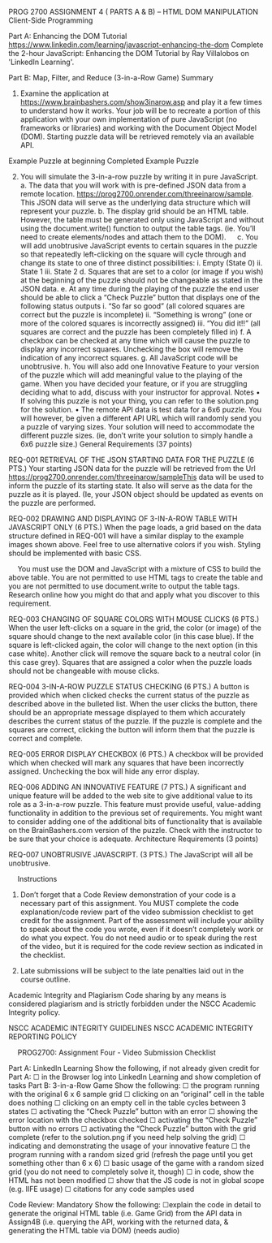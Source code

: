 PROG 2700                ASSIGNMENT 4 ( PARTS A & B) – HTML DOM MANIPULATION
Client-Side Programming				

Part A: Enhancing the DOM Tutorial
https://www.linkedin.com/learning/javascript-enhancing-the-dom
Complete the 2-hour JavaScript: Enhancing the DOM Tutorial by Ray Villalobos on 'LinkedIn Learning'.


Part B: Map, Filter, and Reduce (3-in-a-Row Game)
Summary
1.	Examine the application at https://www.brainbashers.com/show3inarow.asp and play it a few times to understand how it works. Your job will be to recreate a portion of this application with your own implementation of pure JavaScript (no frameworks or libraries) and working with the Document Object Model (DOM). Starting puzzle data will be retrieved remotely via an available API.

Example Puzzle at beginning	Completed Example Puzzle
 	 

2.	You will simulate the 3-in-a-row puzzle by writing it in pure JavaScript. 
a.	The data that you will work with is pre-defined JSON data from a remote location. https://prog2700.onrender.com/threeinarow/sample. This JSON data will serve as the underlying data structure which will represent your puzzle.
b.	The display grid should be an HTML table. However, the table must be generated only using JavaScript and without using the document.write() function to output the table tags. (ie. You’ll need to create elements/nodes and attach them to the DOM).
 
c.	You will add unobtrusive JavaScript events to certain squares in the puzzle so that repeatedly left-clicking on the square will cycle through and change its state to one of three distinct possibilities:
i.	Empty (State 0)
ii.	State 1
iii.	State 2
d.	Squares that are set to a color (or image if you wish) at the beginning of the puzzle should not be changeable as stated in the JSON data.
e.	At any time during the playing of the puzzle the end user should be able to click a “Check Puzzle” button that displays one of the following status outputs
i.	“So far so good” (all colored squares are correct but the puzzle is incomplete)
ii.	“Something is wrong” (one or more of the colored squares is incorrectly assigned)
iii.	“You did it!!” (all squares are correct and the puzzle has been completely filled in)
f.	A checkbox can be checked at any time which will cause the puzzle to display any incorrect squares. Unchecking the box will remove the indication of any incorrect squares.
g.	All JavaScript code will be unobtrusive.
h.	You will also add one Innovative Feature to your version of the puzzle which will add meaningful value to the playing of the game. When you have decided your feature, or if you are struggling deciding what to add, discuss with your instructor for approval.
Notes
•	If solving this puzzle is not your thing, you can refer to the solution.png for the solution.
•	The remote API data is test data for a 6x6 puzzle. You will however, be given a different API URL which will randomly send you a puzzle of varying sizes. Your solution will need to accommodate the different puzzle sizes. (ie, don’t write your solution to simply handle a 6x6 puzzle size.)
General Requirements (37 points)

REQ-001	RETRIEVAL OF THE JSON STARTING DATA FOR THE PUZZLE (6 PTS.)
Your starting JSON data for the puzzle will be retrieved from the Url https://prog2700.onrender.com/threeinarow/sampleThis data will be used to inform the puzzle of its starting state. It also will serve as the data for the puzzle as it is played. (Ie, your JSON object should be updated as events on the puzzle are performed.

REQ-002	DRAWING AND DISPLAYING OF 3-IN-A-ROW TABLE WITH JAVASCRIPT ONLY (6 PTS.)
When the page loads, a grid based on the data structure defined in REQ-001 will have a similar display to the example images shown above. Feel free to use alternative colors if you wish. Styling should be implemented with basic CSS.

 
You must use the DOM and JavaScript with a mixture of CSS to build the above table. You are not permitted to use HTML tags to create the table and you are not permitted to use document.write to output the table tags. Research online how you might do that and apply what you discover to this requirement.


REQ-003	CHANGING OF SQUARE COLORS WITH MOUSE CLICKS (6 PTS.)
When the user left-clicks on a square in the grid, the color (or image) of the square should change to the next available color (in this case blue). If the square is left-clicked again, the color will change to the next option (in this case white). Another click will remove the square back to a neutral color (in this case grey).
Squares that are assigned a color when the puzzle loads should not be changeable with mouse clicks.

REQ-004	    3-IN-A-ROW PUZZLE STATUS CHECKING  (6 PTS.)
A button is provided which when clicked checks the current status of the puzzle as described above in the bulleted list. When the user clicks the button, there should be an appropriate message displayed to them which accurately describes the current status of the puzzle. If the puzzle is complete and the squares are correct, clicking the button will inform them that the puzzle is correct and complete.

REQ-005	ERROR DISPLAY CHECKBOX (6 PTS.)
A checkbox will be provided which when checked will mark any squares that have been incorrectly assigned. Unchecking the box will hide any error display.

REQ-006	ADDING AN INNOVATIVE FEATURE (7 PTS.)
A significant and unique feature will be added to the web site to give additional value to its role as a 3-in-a-row puzzle. This feature must provide useful, value-adding functionality in addition to the previous set of requirements. You might want to consider adding one of the additional bits of functionality that is available on the BrainBashers.com version of the puzzle. Check with the instructor to be sure that your choice is adequate.
Architecture Requirements (3 points)

REQ-007	UNOBTRUSIVE JAVASCRIPT. (3 PTS.)
The JavaScript will all be unobtrusive.


 
Instructions 
1.	Don’t forget that a Code Review demonstration of your code is a necessary part of this assignment. You MUST complete the code explanation/code review part of the video submission checklist to get credit for the assignment. Part of the assessment will include your ability to speak about the code you wrote, even if it doesn’t completely work or do what you expect. You do not need audio or to speak during the rest of the video, but it is required for the code review section as indicated in the checklist.

2.	Late submissions will be subject to the late penalties laid out in the course outline.

Academic Integrity and Plagiarism
Code sharing by any means is considered plagiarism and is strictly forbidden under the NSCC Academic Integrity policy. 

NSCC ACADEMIC INTEGRITY GUIDELINES
NSCC ACADEMIC INTEGRITY REPORTING POLICY

 
PROG2700: Assignment Four - Video Submission Checklist

Part A:
LinkedIn Learning	Show the following, if not already given credit for Part A:
☐ in the Browser log into LinkedIn Learning and show completion of tasks
Part B:
3-in-a-Row Game	Show the following:
☐ the program running with the original 6 x 6 sample grid
☐ clicking on an “original” cell in the table does nothing
☐ clicking on an empty cell in the table cycles between 3 states
☐ activating the “Check Puzzle” button with an error
☐ showing the error location with the checkbox checked 
☐ activating the “Check Puzzle” button with no errors
☐ activating the “Check Puzzle” button with the grid complete (refer to the solution.png if you need help solving the grid)
☐ indicating and demonstrating the usage of your innovative feature
☐ the program running with a random sized grid (refresh the page until you get something other than 6 x 6)
☐ basic usage of the game with a random sized grid (you do not need to completely solve it, though)
☐ in code, show the HTML has not been modified
☐ show that the JS code is not in global scope (e.g. IIFE usage)
☐ citations for any code samples used

Code Review:
Mandatory	Show the following:
☐explain the code in detail to generate the original HTML table (i.e. Game Grid)  from the API data in Assign4B (i.e. querying the API, working with the returned data, & generating the HTML table via DOM) (needs audio)

